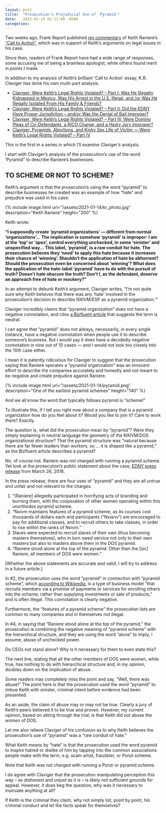 ```yaml
---
layout: post
title:  "Prosecution's Prejudicial Use of 'Pyramid'"
date:   2021-01-14 02:11:00 -0500
categories:
---
```

Two weeks ago, Frank Report published [my commentary](https://frankreport.com/2020/12/28/suneel-i-am-defending-raniere-because-the-prosecution-was-wrong-the-judge-biased-and-the-defendant-is-innocent/#comments) of Keith Raniere’s  [“Call to Action”](https://frankreport.com/2020/12/19/ranieres-call-to-action-email-written-after-his-conviction-never-before-published-why-was-i-convicted-the-simple-answer-is-hate/), which was in support of Keith’s arguments on legal issues in his case.

Since then, readers of Frank Report have had a wide range of responses, some accusing me of being a brainless apologist, while others  found merit in points I made.

In addition to my analysis of Keith’s brilliant ‘Call to Action’ essay, K.R. Claviger has done his own multi-part analysis.

- [Claviger: Were Keith’s Legal Rights Violated? – Part I: Was He Illegally Kidnapped in Mexico, Was His Arrest in the U.S. Illegal, and /or Was He Illegally Isolated From His Family & Friends?](https://frankreport.com/2020/12/28/were-ranieres-legal-rights-violated-via-his-apprehension-and-expulsion-from-mexico-and-or-his-arrest-and-arraignment-in-the-usa/)
- [Claviger: Were Keith’s Legal Rights Violated? – Part II: Did the EDNY Have Proper Jurisdiction – and/or Was the Denial of Bail Improper?](https://frankreport.com/2021/01/01/were-keith-ranieres-legal-rights-violated-via-his-indictment-or-the-denial-of-his-request-for-bail/)
- [Claviger: Were Keith’s Legal Rights Violated? – Part III: Were Domino Pleas of Co-Defendants, a RICO Charge, and a Hasty Jury Improper?](https://frankreport.com/2021/01/05/claviger-were-ranieres-legal-rights-violated-part-iii-was-hasty-jury-and-domino-plea-deals-of-defendants-improper/)
- [Claviger: Pyramids, Abortions, and Kinky Sex Life of Victim — Were Keith’s Legal Rights Violated? – Part IV](https://frankreport.com/2021/01/08/claviger-pyramids-abortions-and-kinky-sex-life-of-victim-were-keiths-legal-rights-violated-part-iv/)

This is the first in a series in which I’ll examine Claviger’s analysis.

I start with Claviger’s analysis of the prosecution’s use of the word ‘Pyramid” to describe Raniere’s businesses.

## TO SCHEME OR NOT TO SCHEME?

Keith’s argument is that the prosecution’s using the word “pyramid” to describe businesses he created was an example of how “hate” and prejudice was used in his case:

{% include image.html url="/assets/2021-01-14/kr_photo.jpg" description="Keith Raniere" height="200" %}

Keith wrote: 

**“I supposedly create ‘pyramid organizations’ — different from normal ‘organizations’… The implication is somehow ‘pyramid’ is improper: I am at the ‘top’ or ‘apex’, control everything unchecked, in some ‘sinister’ and unspecified way… This label, ‘pyramid’, is a raw conduit for hate. The prosecution believes they ‘need’ to apply this hate because it increases their chance of ‘winning’. Shouldn’t the application of hate be abhorrent? Should the prosecution even be concerned about ‘winning’? What does the application of the hate-label ‘pyramid’ have to do with the pursuit of truth? Doesn’t hate obscure the truth? Don’t I, as the defendant, deserve an approach free of hate or mockery?”**

In an attempt to debunk Keith’s argument, Claviger writes, “I’m not quite sure why Keith believes that there was any ‘hate’ involved in the prosecution’s decision to describe NXIVM/ESP as a pyramid organization.’”

Claviger incredibly claims that “pyramid organization” does not have a negative connotation, and cites [a Bizfluent article](https://bizfluent.com/about-6629832-organization-pyramid-structure.html) that suggests the term is neutral.

I can agree that “pyramid” does not always, necessarily, in every single instance, have a negative connotation when people use it to describe someone’s business. But I would say it does have a decidedly negative connotation in nine out of 10 cases — and I would not look too closely into the 10th case either. 

I mean it is patently ridiculous for Claviger to suggest that the prosecution saying that Raniere operates a “pyramid organization” was an innocent effort to describe the companies accurately and honestly and not meant to be negative and create prejudice against Raniere.

{% include image.html url="/assets/2021-01-14/pyramid.png" description="One of the earliest pyramid schemes" height="140" %}

And we all know the word that typically follows pyramid is “scheme!”

To illustrate this, if I tell you right now about a company that is a pyramid organization how do you feel about it? Would you like to join it? Care to work there? Exactly.

The question is, what did the prosecution mean by “pyramid”? Were they simply explaining in neutral language the geometry of the NXIVM/DOS organizational structure? That the pyramid structure was “natural because there are far fewer leaders than workers, so … it is shaped like a pyramid,“ as the Bizfluent article describes a pyramid?

No, of course not.  Raniere was not charged with running a pyramid scheme. Yet look at the prosecution’s public statement about the case, [EDNY press release](https://www.justice.gov/usao-edny/pr/founder-nxivm-purported-self-help-organization-based-albany-ny-arrested-sex-trafficking) from March 26, 2018.

In the press release, there are four uses of “pyramid” and they are all untrue and unfair and not relevant to the charges. 

1. “[Raniere] allegedly participated in horrifying acts of branding and burning them, with the cooperation of other women operating within this unorthodox pyramid scheme.
2. “Nxivm maintains features of a pyramid scheme, as its courses cost thousands of dollars each and participants (“Nxians”) are encouraged to pay for additional classes, and to recruit others to take classes, in order to rise within the ranks of Nxivm.”
3. Slaves were expected to recruit slaves of their own (thus becoming masters themselves), who in turn owed service not only to their own masters but also to masters above them in the DOS pyramid. 
4. “Raniere stood alone at the top of the pyramid. Other than the [sic] Raniere, all members of DOS were women.”


[Whether the above statements are accurate and valid, I will try to address in a future article.]

In #2, the prosecution uses the word “pyramid” in connection with “pyramid scheme”, which [according to Wikipedia](https://en.wikipedia.org/wiki/Pyramid_scheme), is a type of business model “that recruits members via a promise of payments or services for enrolling others into the scheme, rather than supplying investments or sale of products,” and is often illegal. This connotation is clearly negative. 

Furthermore, the “features of a pyramid scheme” the prosecution lists are common to many companies and in themselves not illegal.

In #4, in saying that “Raniere stood alone at the top of the pyramid,” the prosecution is combining the negative meaning of “pyramid scheme” with the hierarchical structure, and they  are using the word “alone” to imply, I assume, abuse of unchecked power.

Do CEOs not stand alone? Why is it necessary for them to even state this?

The next line, stating that all the other members of DOS were women, while true, has nothing to do with hierarchical structure and, in my opinion, doubles down on the implication of abuse.

Some readers may completely miss the point and say, “Well, there was abuse!” The point here is that the prosecution used the word “pyramid” to imbue Keith with sinister, criminal intent before evidence had been presented. 

As an aside, the claim of abuse may or may not be true. Clearly a jury of Keith’s peers believed it to be true and proven. However, my current opinion, based on sitting through the trial, is that Keith did not abuse the women of DOS. 

Let me also relieve Claviger of his confusion as to why Keith believes the prosecution’s use of “pyramid” was a “raw conduit of hate.” 

What Keith means by “hate” is that the prosecution used the word pyramid to inspire hatred or dislike of him by tapping into the common associations people make with the term, e.g. scam artist, fraudster, or Ponzi scheme.

Note that Keith was not charged with running a Ponzi or pyramid scheme. 

I do agree with Claviger that the prosecution manipulating perception this way – as dishonest and unjust as it is – is likely not sufficient grounds for appeal. However, it does beg the question, why was it necessary to insinuate anything at all?

If Keith is the criminal they claim, why not simply list, point by point, his criminal conduct and let the facts speak for themselves?

